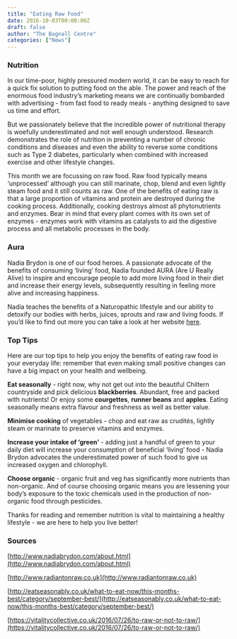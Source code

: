 ```yaml
---
title: "Eating Raw Food"
date: 2016-10-03T00:00:00Z
draft: false
author: "The Bagnall Centre"
categories: ["News"]
---
```


### Nutrition

In our time-poor, highly pressured modern world, it can be easy to reach for a quick fix solution to putting food on the able. The power and reach of the enormous food industry’s marketing means we are continually bombarded with advertising - from fast food to ready meals - anything designed to save us time and effort.

But we passionately believe that the incredible power of nutritional therapy is woefully underestimated and not well enough understood. Research demonstrates the role of nutrition in preventing a number of chronic conditions and diseases and even the ability to reverse some conditions such as Type 2 diabetes, particularly when combined with increased exercise and other lifestyle changes.

This month we are focussing on raw food. Raw food typically means ‘unprocessed’ although you can still marinate, chop, blend and even lightly steam food and it still counts as raw. One of the benefits of eating raw is that a large proportion of vitamins and protein are destroyed during the cooking process. Additionally, cooking destroys almost all phytonutrients and enzymes. Bear in mind that every plant comes with its own set of enzymes - enzymes work with vitamins as catalysts to aid the digestive process and all metabolic processes in the body.

### Aura

Nadia Brydon is one of our food heroes. A passionate advocate of the benefits of consuming ‘living’ food, Nadia founded AURA (Are U Really Alive) to inspire and encourage people to add more living food in their diet and increase their energy levels, subsequently resulting in feeling more alive and increasing happiness.

Nadia teaches the benefits of a Naturopathic lifestyle and our ability to detoxify our bodies with herbs, juices, sprouts and raw and living foods. If you’d like to find out more you can take a look at her website [here](http://www.nadiabrydon.com/about.html).

### Top Tips

Here are our top tips to help you enjoy the benefits of eating raw food in your everyday life: remember that even making small positive changes can have a big impact on your health and wellbeing.

**Eat seasonally** - right now, why not get out into the beautiful Chiltern countryside and pick delicious **blackberries**. Abundant, free and packed with nutrients! Or enjoy some **courgettes**, **runner beans** and **apples**. Eating seasonally means extra flavour and freshness as well as better value.

**Minimise cooking** of vegetables - chop and eat raw as crudités, lightly steam or marinate to preserve vitamins and enzymes.

**Increase your intake of ‘green’** - adding just a handful of green to your daily diet will increase your consumption of beneficial ‘living’ food - Nadia Brydon advocates the underestimated power of such food to give us increased oxygen and chlorophyll.

**Choose organic** - organic fruit and veg has significantly more nutrients than non-organic. And of course choosing organic means you are lessening your body’s exposure to the toxic chemicals used in the production of non-organic food through pesticides.

Thanks for reading and remember nutrition is vital to maintaining a healthy lifestyle - we are here to help you live better!

### Sources

[http://www.nadiabrydon.com/about.html](http://www.nadiabrydon.com/about.html)

[http://www.radiantonraw.co.uk](http://www.radiantonraw.co.uk)

[http://eatseasonably.co.uk/what-to-eat-now/this-months-best/category/september-best/](http://eatseasonably.co.uk/what-to-eat-now/this-months-best/category/september-best/)

[https://vitalitycollective.co.uk/2016/07/26/to-raw-or-not-to-raw/](https://vitalitycollective.co.uk/2016/07/26/to-raw-or-not-to-raw/)